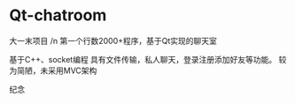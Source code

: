 # Qt-chatroom
大一末项目 /n
第一个行数2000+程序，基于Qt实现的聊天室

基于C++、socket编程
具有文件传输，私人聊天，登录注册添加好友等功能。
较为简陋，未采用MVC架构

纪念
